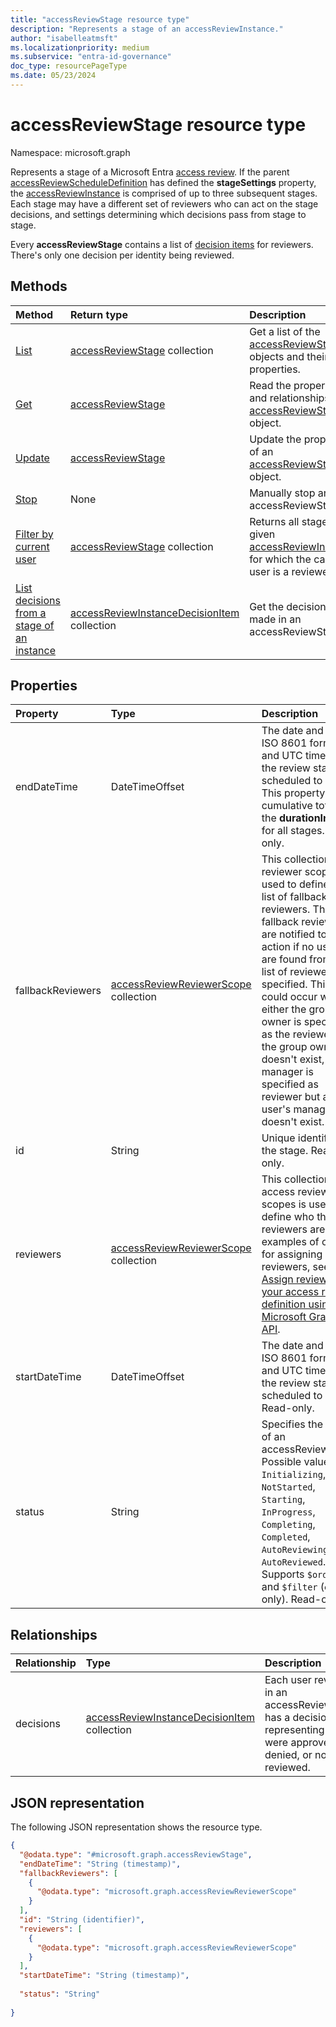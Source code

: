 ```yaml
---
title: "accessReviewStage resource type"
description: "Represents a stage of an accessReviewInstance."
author: "isabelleatmsft"
ms.localizationpriority: medium
ms.subservice: "entra-id-governance"
doc_type: resourcePageType
ms.date: 05/23/2024
---
```


# accessReviewStage resource type

Namespace: microsoft.graph

Represents a stage of a Microsoft Entra [access review](accessreviewsv2-overview.md). If the parent [accessReviewScheduleDefinition](accessreviewscheduledefinition.md) has defined the **stageSettings** property, the [accessReviewInstance](accessReviewInstance.md) is comprised of up to three subsequent stages. Each stage may have a different set of reviewers who can act on the stage decisions, and settings determining which decisions pass from stage to stage.

Every **accessReviewStage** contains a list of [decision items](accessreviewinstancedecisionitem.md) for reviewers. There's only one decision per identity being reviewed.

## Methods
|Method|Return type|Description|
|:---|:---|:---|
|[List](../api/accessreviewinstance-list-stages.md)|[accessReviewStage](../resources/accessreviewstage.md) collection|Get a list of the [accessReviewStage](../resources/accessreviewstage.md) objects and their properties.|
|[Get](../api/accessreviewstage-get.md)|[accessReviewStage](../resources/accessreviewstage.md)|Read the properties and relationships of an [accessReviewStage](../resources/accessreviewstage.md) object.|
|[Update](../api/accessreviewstage-update.md)|[accessReviewStage](../resources/accessreviewstage.md)|Update the properties of an [accessReviewStage](../resources/accessreviewstage.md) object.|
|[Stop](../api/accessreviewstage-stop.md)|None|	Manually stop an accessReviewStage.|
|[Filter by current user](../api/accessreviewstage-filterbycurrentuser.md)|[accessReviewStage](../resources/accessreviewstage.md) collection|Returns all stages on a given [accessReviewInstance](accessReviewInstance.md)  for which the calling user is a reviewer.|
|[List decisions from a stage of an instance](../api/accessreviewstage-list-decisions.md)|[accessReviewInstanceDecisionItem](../resources/accessreviewinstancedecisionitem.md) collection|Get the decisions made in an accessReviewStage.|

## Properties
|Property|Type|Description|
|:---|:---|:---|
|endDateTime|DateTimeOffset|The date and time in ISO 8601 format and UTC time when the review stage is scheduled to end. This property is the cumulative total of the **durationInDays** for all stages. Read-only. |
|fallbackReviewers|[accessReviewReviewerScope](../resources/accessreviewreviewerscope.md) collection|This collection of reviewer scopes is used to define the list of fallback reviewers. These fallback reviewers are notified to take action if no users are found from the list of reviewers specified. This could occur when either the group owner is specified as the reviewer but the group owner doesn't exist, or manager is specified as reviewer but a user's manager doesn't exist.|
|id|String|Unique identifier of the stage. Read-only.|
|reviewers|[accessReviewReviewerScope](../resources/accessreviewreviewerscope.md) collection|This collection of access review scopes is used to define who the reviewers are. For examples of options for assigning reviewers, see [Assign reviewers to your access review definition using the Microsoft Graph API](/graph/accessreviews-scope-concept).|
|startDateTime|DateTimeOffset|The date and time in ISO 8601 format and UTC time when the review stage is scheduled to start. Read-only. |
|status|String|Specifies the status of an accessReviewStage. Possible values: `Initializing`, `NotStarted`, `Starting`, `InProgress`, `Completing`, `Completed`, `AutoReviewing`, and `AutoReviewed`. Supports `$orderby`, and `$filter` (`eq` only). Read-only.|

## Relationships
|Relationship|Type|Description|
|:---|:---|:---|
|decisions|[accessReviewInstanceDecisionItem](../resources/accessreviewinstancedecisionitem.md) collection|Each user reviewed in an accessReviewStage has a decision item representing if they were approved, denied, or not yet reviewed.|

## JSON representation
The following JSON representation shows the resource type.
<!-- {
  "blockType": "resource",
  "keyProperty": "id",
  "@odata.type": "microsoft.graph.accessReviewStage",
  "openType": false
}
-->
``` json
{
  "@odata.type": "#microsoft.graph.accessReviewStage",
  "endDateTime": "String (timestamp)",
  "fallbackReviewers": [
    {
      "@odata.type": "microsoft.graph.accessReviewReviewerScope"
    }
  ],
  "id": "String (identifier)",
  "reviewers": [
    {
      "@odata.type": "microsoft.graph.accessReviewReviewerScope"
    }
  ],
  "startDateTime": "String (timestamp)",
  
  "status": "String"
  
}
```
